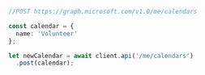 <!-- markdownlint-disable MD041 -->

```typescript
//POST https://graph.microsoft.com/v1.0/me/calendars

const calendar = {
  name: 'Volunteer'
};

let newCalendar = await client.api('/me/calendars')
  .post(calendar);
```
